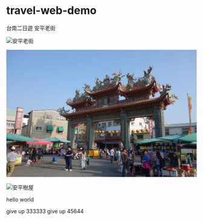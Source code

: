 # travel-web-demo
 台南二日遊
 安平老街

![安平老街](https://mytainan.com/wp-content/uploads/2020/01/45155752795_6b19681252_k_%E7%BB%93%E6%9E%9C.jpg)

![安平古堡](image\安平古堡.jpg)

![安平樹屋](https://upload.wikimedia.org/wikipedia/commons/thumb/3/38/%E5%AE%89%E5%B9%B3%E6%A8%B9%E5%B1%8B.JPG/1200px-%E5%AE%89%E5%B9%B3%E6%A8%B9%E5%B1%8B.JPG)

hello world




give up 333333
give up  45644
